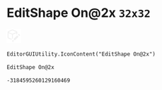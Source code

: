 # EditShape On@2x `32x32`
<img src="/img/EditShape%20On@2x.png" width=32 height=32>

``` CSharp
EditorGUIUtility.IconContent("EditShape On@2x")
```
```
EditShape On@2x
```
```
-3184595260129160469
```

